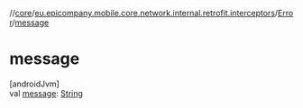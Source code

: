 //[core](../../../index.md)/[eu.epicompany.mobile.core.network.internal.retrofit.interceptors](../index.md)/[Error](index.md)/[message](message.md)

# message

[androidJvm]\
val [message](message.md): [String](https://kotlinlang.org/api/latest/jvm/stdlib/kotlin/-string/index.html)
